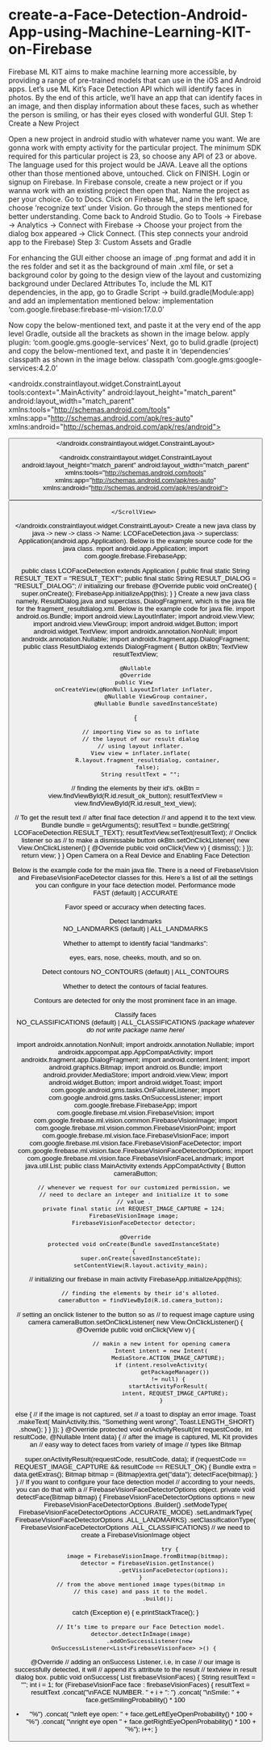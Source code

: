 # create-a-Face-Detection-Android-App-using-Machine-Learning-KIT-on-Firebase
Firebase ML KIT aims to make machine learning more accessible, by providing a range of pre-trained models that can use in the iOS and Android apps. Let’s use ML Kit’s Face Detection API which will identify faces in photos. By the end of this article, we’ll have an app that can identify faces in an image, and then display information about these faces, such as whether the person is smiling, or has their eyes closed with wonderful GUI.
Step 1: Create a New Project

Open a new project in android studio with whatever name you want.
We are gonna work with empty activity for the particular project.
The minimum SDK required for this particular project is 23, so choose any API of 23 or above.
The language used for this project would be JAVA.
Leave all the options other than those mentioned above, untouched.
Click on FINISH.
Login or signup on Firebase.
In Firebase console, create a new project or if you wanna work with an existing project then open that.
Name the project as per your choice.
Go to Docs.
Click on Firebase ML, and in the left space, choose ‘recognize text‘ under Vision.
Go through the steps mentioned for better understanding.
Come back to Android Studio.
Go to Tools -> Firebase -> Analytics -> Connect with Firebase -> Choose your project from the dialog box appeared -> Click Connect. (This step connects your android app to the Firebase)
Step 3: Custom Assets and Gradle

For enhancing the GUI either choose an image of .png format and add it in the res folder and set it as the background of main .xml file, or  set a background color by going to the design view of the layout and customizing background under Declared Attributes
To, include the ML KIT dependencies, in the app, go to Gradle Script -> build.gradle(Module:app) and add an implementation mentioned below:
implementation ‘com.google.firebase:firebase-ml-vision:17.0.0’

Now copy the below-mentioned text, and paste it at the very end of the app level Gradle, outside all the brackets as shown in the image below.
apply plugin: ‘com.google.gms.google-services’
Next, go to bulid.gradle (project) and copy the below-mentioned text, and paste it in ‘dependencies’ classpath as shown in the image below.
classpath ‘com.google.gms:google-services:4.2.0’
<?xml version="1.0" encoding="UTF-8"?> 
<androidx.constraintlayout.widget.ConstraintLayout
    tools:context=".MainActivity"
    android:layout_height="match_parent"
    android:layout_width="match_parent"
xmlns:tools="http://schemas.android.com/tools"
    xmlns:app="http://schemas.android.com/apk/res-auto"
    xmlns:android="http://schemas.android.com/apk/res/android"> 
  
 <Button
        android:background="#000000"
        android:layout_height="wrap_content"
        android:layout_width="wrap_content"
        app:layout_constraintStart_toStartOf="parent"
        app:layout_constraintEnd_toEndOf="parent"
        app:layout_constraintBottom_toBottomOf="parent"
 android:text=CAMERA
        android:layout_marginBottom="100dp"
        android:padding="16dp"
        android:id="@+id/camera_button"/> 
</androidx.constraintlayout.widget.ConstraintLayout>
<?xml version="1.0" encoding="UTF-8"?> 
<androidx.constraintlayout.widget.ConstraintLayout 
    android:layout_height="match_parent" 
    android:layout_width="match_parent" 
    xmlns:tools="http://schemas.android.com/tools"
xmlns:app="http://schemas.android.com/apk/res-auto" 
    xmlns:android="http://schemas.android.com/apk/res/android"> 
  
<ScrollView
        android:layout_width="wrap_content"
        android:layout_height="wrap_content"
        app:layout_constraintBottom_toBottomOf="parent"
app:layout_constraintStart_toStartOf="parent"
        app:layout_constraintTop_toTopOf="parent">
 <RelativeLayout
            android:id="@+id/relativeLayout"
            android:layout_width="match_parent"
            android:layout_height="wrap_content"
            android:layout_marginStart="20dp"
            android:layout_marginEnd="20dp"
 app:layout_constraintEnd_toEndOf="parent"
            app:layout_constraintStart_toStartOf="parent"
            app:layout_constraintTop_toTopOf="parent"> 
 <!--text view to diplay the result text 
                          after reading an image-->
<TextView
                android:id="@+id/result_text_view"
                android:layout_width="match_parent"
                android:layout_height="wrap_content"
                android:gravity="center"
                android:text="LCOFaceDetection"
                android:textColor="#000000"
android:textSize="18sp"
                app:layout_constraintEnd_toEndOf="parent"
                app:layout_constraintStart_toStartOf="parent"
                app:layout_constraintTop_toTopOf="parent"/> 
             <!--a button with text 'ok' written on it-->
<Button
                android:id="@+id/result_ok_button"
                android:layout_width="wrap_content"
                android:layout_height="wrap_content"
                android:layout_below="@id/result_text_view"
                android:layout_centerInParent="true"
                android:layout_marginTop="20dp"
android:layout_marginBottom="5dp"
                android:background="#75DA8B"
                android:padding="16dp"
                android:text="ok"
                app:layout_constraintEnd_toEndOf="parent"
                app:layout_constraintStart_toStartOf="parent"
                app:layout_constraintTop_toBottomOf="@+id/result_text_view"/>
</RelativeLayout> 
  
    </ScrollView> 
  
</androidx.constraintlayout.widget.ConstraintLayout>
Create a new java class by java -> new -> class -> Name: LCOFaceDetection.java -> superclass: Application(android.app.Application). Below is the example source code for the java class.
mport android.app.Application; 
import com.google.firebase.FirebaseApp; 
  
public class LCOFaceDetection extends Application { 
    public final static String RESULT_TEXT = "RESULT_TEXT"; 
    public final static String RESULT_DIALOG = "RESULT_DIALOG";
    // initializing our firebase 
    @Override
    public void onCreate() 
    { 
        super.onCreate(); 
        FirebaseApp.initializeApp(this); 
    } 
}
    Create a new java class namely, ResultDialog.java and superclass, DialogFragment, which is the java file for the fragment_resultdialog.xml. Below is the example code for java file.
import android.os.Bundle; 
import android.view.LayoutInflater; 
import android.view.View; 
import android.view.ViewGroup; 
import android.widget.Button; 
import android.widget.TextView; 
import androidx.annotation.NonNull; 
import androidx.annotation.Nullable; 
import androidx.fragment.app.DialogFragment;
public class ResultDialog extends DialogFragment { 
    Button okBtn; 
    TextView resultTextView; 
  
    @Nullable
    @Override
    public View 
    onCreateView(@NonNull LayoutInflater inflater, 
                 @Nullable ViewGroup container, 
                 @Nullable Bundle savedInstanceState) 
 { 
  
        // importing View so as to inflate 
        // the layout of our result dialog 
        // using layout inflater. 
        View view = inflater.inflate( 
            R.layout.fragment_resultdialog, container, 
            false); 
        String resultText = ""; 
  // finding the elements by their id's. 
        okBtn = view.findViewById(R.id.result_ok_button); 
        resultTextView 
            = view.findViewById(R.id.result_text_view); 
  
 // To get the result text 
        // after final face detection 
        // and append it to the text view. 
        Bundle bundle = getArguments(); 
        resultText = bundle.getString( 
            LCOFaceDetection.RESULT_TEXT); 
        resultTextView.setText(resultText); 
   // Onclick listener so as 
        // to make a dismissable button 
        okBtn.setOnClickListener( 
            new View.OnClickListener() { 
                @Override
                public void onClick(View v) 
                { 
                    dismiss(); 
                } 
            }); 
        return view; 
    } 
}
Open Camera on a Real Device and Enabling Face Detection

Below is the example code for the main java file.
There is a need of FirebaseVision and FirebaseVisionFaceDetector classes for this.
Here’s a list of all the settings you can configure in your face detection model.
Performance mode	
FAST (default) | ACCURATE

Favor speed or accuracy when detecting faces.



Detect landmarks	
NO_LANDMARKS (default) | ALL_LANDMARKS

Whether to attempt to identify facial “landmarks”: 

eyes, ears, nose, cheeks, mouth, and so on.

Detect contours	
NO_CONTOURS (default) | ALL_CONTOURS

Whether to detect the contours of facial features. 

Contours are detected for only the most prominent face in an image.

Classify faces	
NO_CLASSIFICATIONS (default) | ALL_CLASSIFICATIONS
/*package whatever do not write package name here*/
  
import androidx.annotation.NonNull; 
import androidx.annotation.Nullable; 
import androidx.appcompat.app.AppCompatActivity; 
import androidx.fragment.app.DialogFragment; 
import android.content.Intent; 
import android.graphics.Bitmap; 
import android.os.Bundle; 
import android.provider.MediaStore; 
import android.view.View; 
import android.widget.Button; 
import android.widget.Toast; 
import com.google.android.gms.tasks.OnFailureListener; 
import com.google.android.gms.tasks.OnSuccessListener; 
import com.google.firebase.FirebaseApp; 
import com.google.firebase.ml.vision.FirebaseVision; 
import com.google.firebase.ml.vision.common.FirebaseVisionImage; 
import com.google.firebase.ml.vision.common.FirebaseVisionPoint; 
import com.google.firebase.ml.vision.face.FirebaseVisionFace; 
import com.google.firebase.ml.vision.face.FirebaseVisionFaceDetector; 
import com.google.firebase.ml.vision.face.FirebaseVisionFaceDetectorOptions; 
import com.google.firebase.ml.vision.face.FirebaseVisionFaceLandmark; 
import java.util.List; 
  public class MainActivity extends AppCompatActivity { 
    Button cameraButton; 
  
    // whenever we request for our customized permission, we 
    // need to declare an integer and initialize it to some 
    // value . 
    private final static int REQUEST_IMAGE_CAPTURE = 124; 
    FirebaseVisionImage image; 
    FirebaseVisionFaceDetector detector; 
  
    @Override
    protected void onCreate(Bundle savedInstanceState) 
    { 
        super.onCreate(savedInstanceState); 
        setContentView(R.layout.activity_main); 
  
 // initializing our firebase in main activity 
        FirebaseApp.initializeApp(this); 
  
        // finding the elements by their id's alloted. 
        cameraButton = findViewById(R.id.camera_button); 
// setting an onclick listener to the button so as 
        // to request image capture using camera 
        cameraButton.setOnClickListener( 
            new View.OnClickListener() { 
                @Override
                public void onClick(View v) 
{ 
  
                    // makin a new intent for opening camera 
                    Intent intent = new Intent( 
                        MediaStore.ACTION_IMAGE_CAPTURE); 
                    if (intent.resolveActivity( 
                            getPackageManager()) 
                        != null) { 
                        startActivityForResult( 
                            intent, REQUEST_IMAGE_CAPTURE); 
                    } 
else { 
                        // if the image is not captured, set 
                        // a toast to display an error image. 
                        Toast 
                            .makeText( 
                                MainActivity.this, 
                                "Something went wrong", 
                                Toast.LENGTH_SHORT) 
                            .show(); 
                    } 
                } 
            }); 
    } 
@Override
    protected void onActivityResult(int requestCode, 
                                    int resultCode, 
                                    @Nullable Intent data) 
{ 
        // after the image is captured, ML Kit provides an 
        // easy way to detect faces from variety of image 
        // types like Bitmap 
  
super.onActivityResult(requestCode, resultCode, 
                               data); 
        if (requestCode == REQUEST_IMAGE_CAPTURE 
            && resultCode == RESULT_OK) { 
            Bundle extra = data.getExtras(); 
            Bitmap bitmap = (Bitmap)extra.get("data"); 
            detectFace(bitmap); 
        } 
    } 
// If you want to configure your face detection model 
    // according to your needs, you can do that with a 
    // FirebaseVisionFaceDetectorOptions object. 
    private void detectFace(Bitmap bitmap) 
    { 
        FirebaseVisionFaceDetectorOptions options 
            = new FirebaseVisionFaceDetectorOptions 
                  .Builder() 
                  .setModeType( 
                      FirebaseVisionFaceDetectorOptions 
                          .ACCURATE_MODE) 
                          .setLandmarkType( 
                      FirebaseVisionFaceDetectorOptions 
                          .ALL_LANDMARKS) 
                  .setClassificationType( 
                      FirebaseVisionFaceDetectorOptions 
                          .ALL_CLASSIFICATIONS) 
                          // we need to create a FirebaseVisionImage object 
                          
                         try { 
            image = FirebaseVisionImage.fromBitmap(bitmap); 
            detector = FirebaseVision.getInstance() 
                           .getVisionFaceDetector(options); 
        } 
        // from the above mentioned image types(bitmap in 
        // this case) and pass it to the model. 
                  .build(); 
  
catch (Exception e) { 
            e.printStackTrace(); 
        } 
  
        // It’s time to prepare our Face Detection model. 
        detector.detectInImage(image) 
            .addOnSuccessListener(new OnSuccessListener<List<FirebaseVisionFace> >() { 
@Override
                // adding an onSuccess Listener, i.e, in case 
                // our image is successfully detected, it will 
                // append it's attribute to the result 
                // textview in result dialog box. 
                public void onSuccess( 
                    List<FirebaseVisionFace> 
                        firebaseVisionFaces) 
                { 
                    String resultText = ""; 
                    int i = 1; 
 for (FirebaseVisionFace face : 
                         firebaseVisionFaces) { 
                        resultText 
                            = resultText 
                                  .concat("\nFACE NUMBER. "
                                          + i + ": ") 
                                  .concat( 
                                      "\nSmile: "
                                      + face.getSmilingProbability() 
                                            * 100
 + "%") 
                                  .concat( 
                                      "\nleft eye open: "
                                      + face.getLeftEyeOpenProbability() 
                                            * 100
                                      + "%") 
                                  .concat( 
                                      "\nright eye open "
                                      + face.getRightEyeOpenProbability() 
                                            * 100
                                      + "%"); 
                        i++; 
                    } 
